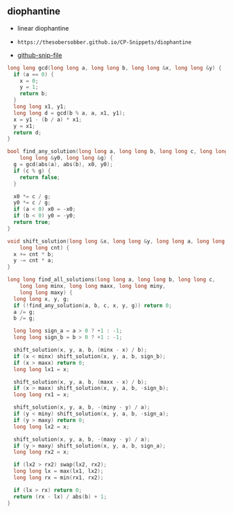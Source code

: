 
## diophantine

- linear diophantine
- ```
  https://thesobersobber.github.io/CP-Snippets/diophantine
  ```
- [github-snip-file](https://github.com/theSoberSobber/CP-Snippets/blob/main/snippets.json#L418)

```cpp
long long gcd(long long a, long long b, long long &x, long long &y) {
  if (a == 0) {
    x = 0;
    y = 1;
    return b;
  }
  long long x1, y1;
  long long d = gcd(b % a, a, x1, y1);
  x = y1 - (b / a) * x1;
  y = x1;
  return d;
}

bool find_any_solution(long long a, long long b, long long c, long long &x0,
    long long &y0, long long &g) {
  g = gcd(abs(a), abs(b), x0, y0);
  if (c % g) {
    return false;
  }

  x0 *= c / g;
  y0 *= c / g;
  if (a < 0) x0 = -x0;
  if (b < 0) y0 = -y0;
  return true;
}

void shift_solution(long long &x, long long &y, long long a, long long b,
    long long cnt) {
  x += cnt * b;
  y -= cnt * a;
}

long long find_all_solutions(long long a, long long b, long long c,
    long long minx, long long maxx, long long miny,
    long long maxy) {
  long long x, y, g;
  if (!find_any_solution(a, b, c, x, y, g)) return 0;
  a /= g;
  b /= g;

  long long sign_a = a > 0 ? +1 : -1;
  long long sign_b = b > 0 ? +1 : -1;

  shift_solution(x, y, a, b, (minx - x) / b);
  if (x < minx) shift_solution(x, y, a, b, sign_b);
  if (x > maxx) return 0;
  long long lx1 = x;

  shift_solution(x, y, a, b, (maxx - x) / b);
  if (x > maxx) shift_solution(x, y, a, b, -sign_b);
  long long rx1 = x;

  shift_solution(x, y, a, b, -(miny - y) / a);
  if (y < miny) shift_solution(x, y, a, b, -sign_a);
  if (y > maxy) return 0;
  long long lx2 = x;

  shift_solution(x, y, a, b, -(maxy - y) / a);
  if (y > maxy) shift_solution(x, y, a, b, sign_a);
  long long rx2 = x;

  if (lx2 > rx2) swap(lx2, rx2);
  long long lx = max(lx1, lx2);
  long long rx = min(rx1, rx2);

  if (lx > rx) return 0;
  return (rx - lx) / abs(b) + 1;
}

```

